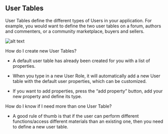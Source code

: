 ## User Tables ##



User Tables define the different types of Users in your application. For example, you would want to define the two user tables on a forum, authors and commenters, or a community marketplace, buyers and sellers.

![alt text](http://appcubator.com/static/img/tutorial/User_Table_2.png)

How do I create new User Tables?

- A default user table has already been created for you with a list of properties.

- When you type in a new User Role, it will automatically add a new User table with the default user properties, which can be customized.

- If you want to add properties, press the “add property” button, add your new property and define its type.
 
How do I know if I need more than one User Table?

- A good rule of thumb is that if the user can perform different functions/access different materials than an existing one, then you 	need to define a new user table.

